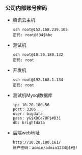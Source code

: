 ### 公司内部账号密码


* 腾讯云主机
  ```
  ssh root@152.168.239.105
  密码: root@!34$%bc

  ```
* 测试机
  ```
  ssh root@10.20.180.132
  密码: root

  ```

* 开发机
  ```
  ssh root@192.168.1.134
  密码: root

  ```

* 测试机Mysql数据库
  ```
  ip: 10.20.180.56
  port: 3306
  user: bigdata
  pass: y&$XDCe78F$#D31
  db: brightdata

  ```
* 后端web地址
    ```
    http://10.20.180.161/
    账户密码：admin/admin1234@$#@!

    ```

